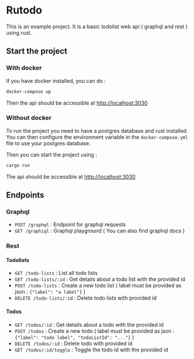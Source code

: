 # Rutodo

This is an example project. It is a basic todolist web api ( graphql and rest ) using rust.

## Start the project 

### With docker 
If you have docker installed, you can do : 
```sh
docker-compose up
```
Then the api should be accessible at [http://localhost:3030](http://localhost:3030)

### Without docker
To run the project you need to have a postgres database and rust installed.\
You can then configure the environment variable in the `docker-compose.yml` file to use your postgres database.

Then you can start the project using : 
```sh 
cargo run 
```
The api should be accessible at [http://localhost:3030](http://localhost:3030)

## Endpoints
### Graphql
- `POST /graphql` : Endpoint for graphql requests
- `GET /graphiql` : Graphql playground ( You can also find graphql docs )

### Rest
#### Todolists
- `GET /todo-lists` : List all todo lists
- `GET /todo-lists/:id` : Get details about a todo list with the provided id
- `POST /todo-lists` : Create a new todo list ( label must be provided as json : `{"label": "a label"}` )
- `DELETE /todo-lists/:id` : Delete todo lists with provided id

#### Todos
- `GET /todos/:id` : Get details about a todo with the provided id
- `POST /todos` : Create a new todo ( label must be provided as json : `{"label": "todo label", "todoListId": "..."}` )
- `DELETE /todos/:id` : Delete todo with provided id
- `GET /todos/:id/toggle` : Toggle the todo id with the provided id
